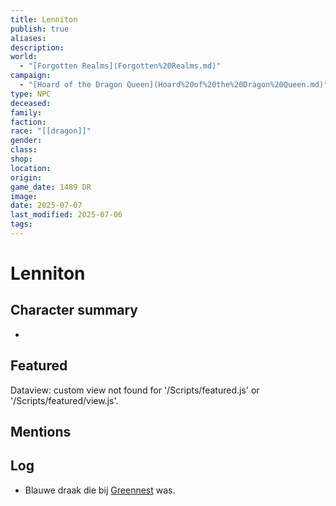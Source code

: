 ```yaml
---
title: Lenniton
publish: true
aliases: 
description: 
world:
  - "[Forgotten Realms](Forgotten%20Realms.md)"
campaign:
  - "[Hoard of the Dragon Queen](Hoard%20of%20the%20Dragon%20Queen.md)"
type: NPC
deceased: 
family: 
faction: 
race: "[[dragon]]"
gender: 
class: 
shop: 
location: 
origin: 
game_date: 1489 DR
image: 
date: 2025-07-07
last_modified: 2025-07-06
tags: 
---
```

# Lenniton

## Character summary
* 

## Featured
Dataview: custom view not found for '/Scripts/featured.js' or '/Scripts/featured/view.js'.
## Mentions


## Log
* Blauwe draak die bij [Greennest](Greennest.md) was.